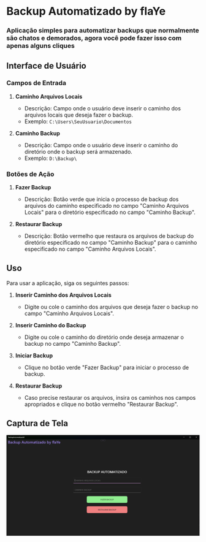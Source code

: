 # Backup Automatizado by flaYe

### Aplicação simples para automatizar backups que normalmente são chatos e demorados, agora você pode fazer isso com apenas alguns cliques

## Interface de Usuário

### Campos de Entrada

1. **Caminho Arquivos Locais**
   - Descrição: Campo onde o usuário deve inserir o caminho dos arquivos locais que deseja fazer o backup.
   - Exemplo: `C:\Users\SeuUsuario\Documentos`

2. **Caminho Backup**
   - Descrição: Campo onde o usuário deve inserir o caminho do diretório onde o backup será armazenado.
   - Exemplo: `D:\Backup\`

### Botões de Ação

1. **Fazer Backup**
   - Descrição: Botão verde que inicia o processo de backup dos arquivos do caminho especificado no campo "Caminho Arquivos Locais" para o diretório especificado no campo "Caminho Backup".
   
2. **Restaurar Backup**
   - Descrição: Botão vermelho que restaura os arquivos de backup do diretório especificado no campo "Caminho Backup" para o caminho especificado no campo "Caminho Arquivos Locais".

## Uso

Para usar a aplicação, siga os seguintes passos:

1. **Inserir Caminho dos Arquivos Locais**
   - Digite ou cole o caminho dos arquivos que deseja fazer o backup no campo "Caminho Arquivos Locais".

2. **Inserir Caminho do Backup**
   - Digite ou cole o caminho do diretório onde deseja armazenar o backup no campo "Caminho Backup".

3. **Iniciar Backup**
   - Clique no botão verde "Fazer Backup" para iniciar o processo de backup.

4. **Restaurar Backup**
   - Caso precise restaurar os arquivos, insira os caminhos nos campos apropriados e clique no botão vermelho "Restaurar Backup".

## Captura de Tela

![Captura de Tela](./img.png)
